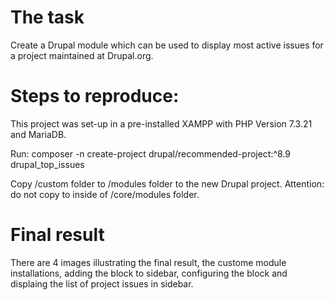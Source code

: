 # The task
Create a Drupal module which can be used to display most active issues for a project maintained at Drupal.org.

# Steps to reproduce:

This project was set-up in a pre-installed XAMPP with PHP Version 7.3.21 and MariaDB.

Run: composer -n create-project drupal/recommended-project:^8.9 drupal_top_issues

Copy /custom folder to /modules folder to the new Drupal project. Attention: do not copy to inside of /core/modules folder.

# Final result

There are 4 images illustrating the final result, the custome module installations, adding the block to sidebar, configuring the block and displaing the list of project issues in sidebar.
